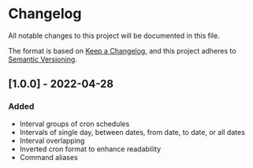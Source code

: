 # Changelog
All notable changes to this project will be documented in this file.

The format is based on [Keep a Changelog](https://keepachangelog.com/en/1.0.0/),
and this project adheres to [Semantic Versioning](https://semver.org/spec/v2.0.0.html).

## [1.0.0] - 2022-04-28
### Added
- Interval groups of cron schedules
- Intervals of single day, between dates, from date, to date, or all dates
- Interval overlapping
- Inverted cron format to enhance readability
- Command aliases
